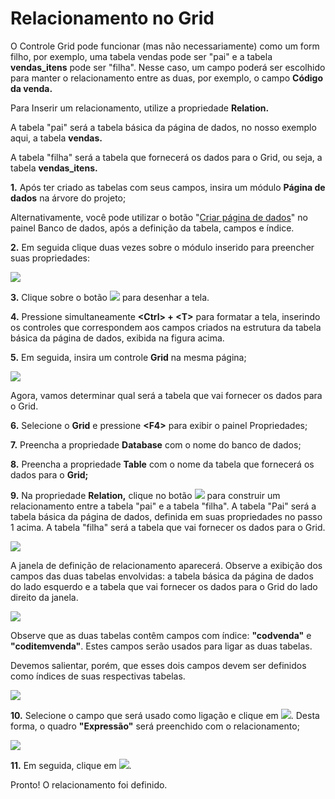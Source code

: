 # Relacionamento no Grid

O Controle Grid pode funcionar \(mas não necessariamente\) como um form filho, por exemplo, uma tabela vendas pode ser "pai" e a tabela **vendas\_itens** pode ser "filha". Nesse caso, um campo poderá ser escolhido para manter o relacionamento entre as duas, por exemplo, o campo **Código da venda.**

Para Inserir um relacionamento, utilize a propriedade **Relation.**

A tabela "pai" será a tabela básica da página de dados, no nosso exemplo aqui, a tabela **vendas.**

A tabela "filha" será a tabela que fornecerá os dados para o Grid, ou seja, a tabela **vendas\_itens.**

**1.** Após ter criado as tabelas com seus campos, insira um módulo **Página de dados** na árvore do projeto;

Alternativamente, você pode utilizar o botão "[Criar página de dados](http://www.gvinci.com.br/manual/criar_pagina_de_dados.htm)" no painel Banco de dados, após a definição da tabela, campos e índice.

**2.** Em seguida clique duas vezes sobre o módulo inserido para preencher suas propriedades:

![](http://www.gvinci.com.br/manual/definepgdadosgv5.png)

**3.** Clique sobre o botão ![](http://www.gvinci.com.br/manual/designbtgv5.png) para desenhar a tela.

**4.** Pressione simultaneamente **&lt;Ctrl&gt; + &lt;T&gt;** para formatar a tela, inserindo os controles que correspondem aos campos criados na estrutura da tabela básica da página de dados, exibida na figura acima.

**5.** Em seguida, insira um controle **Grid** na mesma página;

![](http://www.gvinci.com.br/manual/grid1gv5.zoom66.png)

Agora, vamos determinar qual será a tabela que vai fornecer os dados para o Grid.

**6.** Selecione o **Grid** e pressione **&lt;F4&gt;** para exibir o painel Propriedades;

**7.** Preencha a propriedade **Database** com o nome do banco de dados;

**8.** Preencha a propriedade **Table** com o nome da tabela que fornecerá os dados para o **Grid;**

**9.** Na propriedade **Relation,** clique no botão ![](http://www.gvinci.com.br/manual/extensor-botao.png) para construir um relacionamento entre a tabela "pai" e a tabela "filha". A tabela "Pai" será a tabela básica da página de dados, definida em suas propriedades no passo 1 acima. A tabela "filha" será a tabela que vai fornecer os dados para o Grid.

![](http://www.gvinci.com.br/manual/gridrelation411.png)

A janela de definição de relacionamento aparecerá. Observe a exibição dos campos das duas tabelas envolvidas: a tabela básica da página de dados do lado esquerdo e a tabela que vai fornecer os dados para o Grid do lado direito da janela.

![](http://www.gvinci.com.br/manual/relation2-0811.zoom83.png)

Observe que as duas tabelas contêm campos com índice: **"codvenda"** e **"coditemvenda"**. Estes campos serão usados para ligar as duas tabelas.

Devemos salientar, porém, que esses dois campos devem ser definidos como índices de suas respectivas tabelas.

![](http://www.gvinci.com.br/manual/relation-0811.zoom83.png)

**10.** Selecione o campo que será usado como ligação e clique em ![](http://www.gvinci.com.br/manual/adicionar.png). Desta forma, o quadro **"Expressão"** será preenchido com o relacionamento;

![](http://www.gvinci.com.br/manual/relationgrid25.zoom70.png)

**11.** Em seguida, clique em ![](http://www.gvinci.com.br/manual/ok2button.zoom72.png).

Pronto! O relacionamento foi definido.


